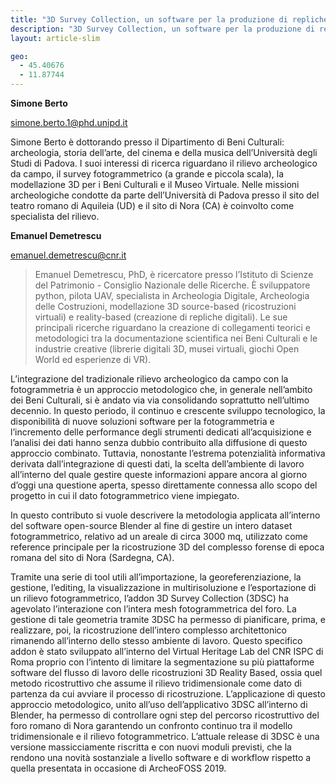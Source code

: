 ```yaml
---
title: "3D Survey Collection, un software per la produzione di repliche digitali. Il caso studio del foro romano di Nora (Sardegna, CA)"
description: "3D Survey Collection, un software per la produzione di repliche digitali. Il caso studio del foro romano di Nora (Sardegna, CA)"
layout: article-slim

geo:
  - 45.40676
  - 11.87744
---
```

**Simone Berto**

[simone.berto.1@phd.unipd.it](mailto:simone.berto.1@phd.unipd.it)

Simone Berto è dottorando presso il Dipartimento di Beni Culturali: archeologia, storia dell’arte, del cinema e della musica dell’Università degli Studi di Padova. I suoi interessi di ricerca riguardano il rilievo archeologico da campo, il survey fotogrammetrico (a grande e piccola scala), la modellazione 3D per i Beni Culturali e il Museo Virtuale. Nelle missioni archeologiche condotte da parte dell’Università di Padova presso il sito del teatro romano di Aquileia (UD) e il sito di Nora (CA) è coinvolto come specialista del rilievo.

**Emanuel Demetrescu**

[emanuel.demetrescu@cnr.it](mailto:emanuel.demetrescu@cnr.it)

> Emanuel Demetrescu, PhD, è ricercatore presso l’Istituto di Scienze del Patrimonio - Consiglio Nazionale delle Ricerche. È sviluppatore python, pilota UAV, specialista in Archeologia Digitale, Archeologia delle Costruzioni, modellazione 3D source-based (ricostruzioni virtuali) e reality-based (creazione di repliche digitali). Le sue principali ricerche riguardano la creazione di collegamenti teorici e metodologici tra la documentazione scientifica nei Beni Culturali e le industrie creative (librerie digitali 3D, musei virtuali, giochi Open World ed esperienze di VR).

L’integrazione del tradizionale rilievo archeologico da campo con la fotogrammetria è un approccio metodologico che, in generale nell’ambito dei Beni Culturali, si è andato via via consolidando soprattutto nell’ultimo decennio. In questo periodo, il continuo e crescente sviluppo tecnologico, la disponibilità di nuove soluzioni software per la fotogrammetria e l’incremento delle performance degli strumenti dedicati all’acquisizione e l’analisi dei dati hanno senza dubbio contribuito alla diffusione di questo approccio combinato. Tuttavia, nonostante l’estrema potenzialità informativa derivata dall’integrazione di questi dati, la scelta dell’ambiente di lavoro all’interno del quale gestire queste informazioni appare ancora al giorno d’oggi una questione aperta, spesso direttamente connessa allo scopo del progetto in cui il dato fotogrammetrico viene impiegato.

In questo contributo si vuole descrivere la metodologia applicata all’interno del software open-source Blender al fine di gestire un intero dataset fotogrammetrico, relativo ad un areale di circa 3000 mq, utilizzato come reference principale per la ricostruzione 3D del complesso forense di epoca romana del sito di Nora (Sardegna, CA).

Tramite una serie di tool utili all’importazione, la georeferenziazione, la gestione, l’editing, la visualizzazione in multirisoluzione e l’esportazione di un rilievo fotogrammetrico, l’addon 3D Survey Collection (3DSC) ha agevolato l’interazione con l’intera mesh fotogrammetrica del foro. La gestione di tale geometria tramite 3DSC ha permesso di pianificare, prima, e realizzare, poi, la ricostruzione dell’intero complesso architettonico rimanendo all’interno dello stesso ambiente di lavoro. Questo specifico addon è stato sviluppato all’interno del Virtual Heritage Lab del CNR ISPC di Roma proprio con l’intento di limitare la segmentazione su più piattaforme software del flusso di lavoro delle ricostruzioni 3D Reality Based, ossia quel metodo ricostruttivo che assume il rilievo tridimensionale come dato di partenza da cui avviare il processo di ricostruzione. L’applicazione di questo approccio metodologico, unito all’uso dell’applicativo 3DSC all’interno di Blender, ha permesso di controllare ogni step del percorso ricostruttivo del foro romano di Nora garantendo un confronto continuo tra il modello tridimensionale e il rilievo fotogrammetrico. L’attuale release di 3DSC è una versione massicciamente riscritta e con nuovi moduli previsti, che la rendono una novità sostanziale a livello software e di workflow rispetto a quella presentata in occasione di ArcheoFOSS 2019.
